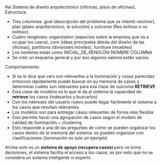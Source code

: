 #ai 
Sistema de diseño arquitectónico (oficinas, pisos de oficinas).
Estructura:
- Tres columnas: goal (descripción del problema que se intentó resolver), plan (plano arquitectónico, la solución) y outcome (Res exitoso o no exitoso).
- Cuatro renglones: organization (aspectos sobre la empresa que va a ocupar los casos), core (ideas principales detrás del diseño de las oficinas), partitions (divisiones móviles), furniture (muebles)
- Los nombres están como INICIAL_DE_RENGLÓN-NOMBRE COLUMNA
- Se creó un esquema general y por eso algunos valores están vacíos.

Comportamiento:
- Si se le dice que vars son relevantes a la iluminación y cosas parecidas entonces rápidamente puede buscar en su memoria de casos y determinar cuáles son relevantes para esa clase de outcome.**RETRIEVE**
- Esta clase de modelos es lo que le da al sistema la capacidad de **retrieve** los casos (indexarlos y buscarlos)
- Con los intereses del usuario nuevo puede llegar fácilmente el sistema a los casos que resultan relevantes
- Los modelos son para entregar casos relevantes de forma más flexible
- Esto permite hacer una agrupación de casos según el modelo de calidad de iluminación = clustering
- Esto responde a una de las preguntas de cómo se pueden organizar los casos dentro de la memoria del sistema: se pueden organizar con clasificaciones (iluminación es solo un ejemplo)

Archie solo es un **sistema de apoyo (recupera casos)** pero no toma decisiones, el sistema facilita el acceso a los casos, es por esto que no se considera un sistema inteligente ni experto. 